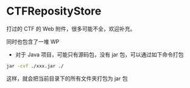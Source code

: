 # CTFReposityStore
打过的 CTF 的 Web 附件，很多可能不全，欢迎补充。



同时也包含了一堆 WP



- 对于 Java 项目，可能只有源码包，没有 jar 包，可以通过如下命令打包



```bash
jar -cvf ./xxx.jar ./
```



这样，就会把当前目录下的所有文件夹打包为 jar 包 

